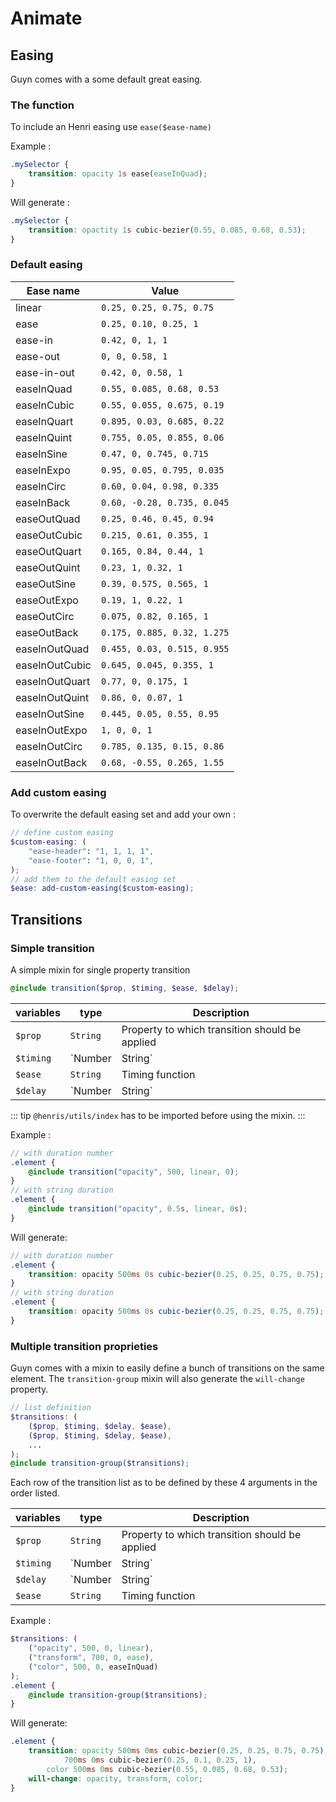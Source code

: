 # Animate

## Easing

Guyn comes with a some default great easing.

### The function

To include an Henri easing use `ease($ease-name)`

Example :

```css
.mySelector {
	transition: opacity 1s ease(easeInQuad);
}
```

Will generate :

```css
.mySelector {
	transition: opactity 1s cubic-bezier(0.55, 0.085, 0.68, 0.53);
}
```

### Default easing

| Ease name      | Value                       |
| -------------- | --------------------------- |
| linear         | `0.25, 0.25, 0.75, 0.75`    |
| ease           | `0.25, 0.10, 0.25, 1`       |
| ease-in        | `0.42, 0, 1, 1`             |
| ease-out       | `0, 0, 0.58, 1`             |
| ease-in-out    | `0.42, 0, 0.58, 1`          |
| easeInQuad     | `0.55, 0.085, 0.68, 0.53`   |
| easeInCubic    | `0.55, 0.055, 0.675, 0.19`  |
| easeInQuart    | `0.895, 0.03, 0.685, 0.22`  |
| easeInQuint    | `0.755, 0.05, 0.855, 0.06`  |
| easeInSine     | `0.47, 0, 0.745, 0.715`     |
| easeInExpo     | `0.95, 0.05, 0.795, 0.035`  |
| easeInCirc     | `0.60, 0.04, 0.98, 0.335`   |
| easeInBack     | `0.60, -0.28, 0.735, 0.045` |
| easeOutQuad    | `0.25, 0.46, 0.45, 0.94`    |
| easeOutCubic   | `0.215, 0.61, 0.355, 1`     |
| easeOutQuart   | `0.165, 0.84, 0.44, 1`      |
| easeOutQuint   | `0.23, 1, 0.32, 1`          |
| easeOutSine    | `0.39, 0.575, 0.565, 1`     |
| easeOutExpo    | `0.19, 1, 0.22, 1`          |
| easeOutCirc    | `0.075, 0.82, 0.165, 1`     |
| easeOutBack    | `0.175, 0.885, 0.32, 1.275` |
| easeInOutQuad  | `0.455, 0.03, 0.515, 0.955` |
| easeInOutCubic | `0.645, 0.045, 0.355, 1`    |
| easeInOutQuart | `0.77, 0, 0.175, 1`         |
| easeInOutQuint | `0.86, 0, 0.07, 1`          |
| easeInOutSine  | `0.445, 0.05, 0.55, 0.95`   |
| easeInOutExpo  | `1, 0, 0, 1`                |
| easeInOutCirc  | `0.785, 0.135, 0.15, 0.86`  |
| easeInOutBack  | `0.68, -0.55, 0.265, 1.55`  |

### Add custom easing

To overwrite the default easing set and add your own :

```scss
// define custom easing
$custom-easing: (
	"ease-header": "1, 1, 1, 1",
	"ease-footer": "1, 0, 0, 1",
);
// add them to the default easing set
$ease: add-custom-easing($custom-easing);
```

## Transitions

### Simple transition

A simple mixin for single property transition

```scss
@include transition($prop, $timing, $ease, $delay);
```

| variables | type            | Description                                                |
| --------- | --------------- | ---------------------------------------------------------- |
| `$prop`   | `String`        | Property to which transition should be applied             |
| `$timing` | `Number|String` | Transition duration. Number is used as **ms**              |
| `$ease`   | `String`        | Timing function                                            |
| `$delay`  | `Number|String` | Transition delay duration. Number is interpreted as **ms** |

::: tip
`@henris/utils/index` has to be imported before using the mixin.
:::

Example :

```scss
// with duration number
.element {
	@include transition("opacity", 500, linear, 0);
}
// with string duration
.element {
	@include transition("opacity", 0.5s, linear, 0s);
}
```

Will generate:

```scss
// with duration number
.element {
	transition: opacity 500ms 0s cubic-bezier(0.25, 0.25, 0.75, 0.75);
}
// with string duration
.element {
	transition: opacity 500ms 0s cubic-bezier(0.25, 0.25, 0.75, 0.75);
}
```

### Multiple transition proprieties

Guyn comes with a mixin to easily define a bunch of transitions on the same element. The `transition-group` mixin will also generate the `will-change` property.

```scss
// list definition
$transitions: (
	($prop, $timing, $delay, $ease),
	($prop, $timing, $delay, $ease),
	...
);
@include transition-group($transitions);
```

Each row of the transition list as to be defined by these 4 arguments in the order listed.

| variables | type            | Description                                            |
| --------- | --------------- | ------------------------------------------------------ |
| `$prop`   | `String`        | Property to which transition should be applied         |
| `$timing` | `Number|String` | Transition duration. Number is used as ms              |
| `$delay`  | `Number|String` | Transition delay duration. Number is interpreted as ms |
| `$ease`   | `String`        | Timing function                                        |

Example :

```scss
$transitions: (
	("opacity", 500, 0, linear),
	("transform", 700, 0, ease),
	("color", 500, 0, easeInQuad)
);
.element {
	@include transition-group($transitions);
}
```

Will generate:

```css
.element {
	transition: opacity 500ms 0ms cubic-bezier(0.25, 0.25, 0.75, 0.75), transform
			700ms 0ms cubic-bezier(0.25, 0.1, 0.25, 1),
		color 500ms 0ms cubic-bezier(0.55, 0.085, 0.68, 0.53);
	will-change: opacity, transform, color;
}
```
